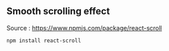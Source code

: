## Smooth scrolling effect

Source : https://www.npmjs.com/package/react-scroll 

```bash
npm install react-scroll
```